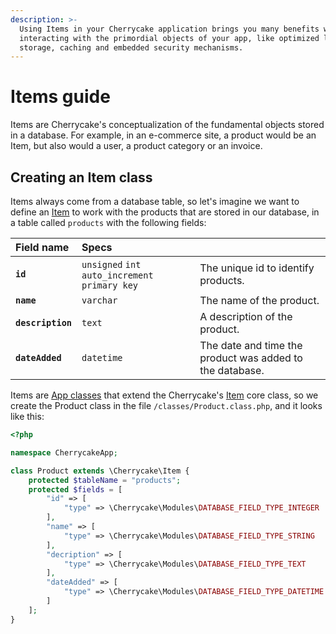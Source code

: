 ```yaml
---
description: >-
  Using Items in your Cherrycake application brings you many benefits when
  interacting with the primordial objects of your app, like optimized loading,
  storage, caching and embedded security mechanisms.
---
```


# Items guide

Items are Cherrycake's conceptualization of the fundamental objects stored in a database. For example, in an e-commerce site, a product would be an Item, but also would a user, a product category or an invoice.

## Creating an Item class

Items always come from a database table, so let's imagine we want to define an [Item](../reference/core-classes/item/) to work with the products that are stored in our database, in a table called `products` with the following fields:

| Field name | Specs |  |
| :--- | :--- | :--- |
| **`id`** | `unsigned` `int` `auto_increment` `primary key` | The unique id to identify products. |
| **`name`** | `varchar` | The name of the product. |
| **`description`** | `text` | A description of the product. |
| **`dateAdded`** | `datetime` | The date and time the product was added to the database. |

Items are [App classes](classes-guide.md#app-class-files) that extend the Cherrycake's [Item](../reference/core-classes/item/) core class, so we create the Product class in the file `/classes/Product.class.php`, and it looks like this:

```php
<?php

namespace CherrycakeApp;

class Product extends \Cherrycake\Item {
    protected $tableName = "products";
    protected $fields = [
        "id" => [
            "type" => \Cherrycake\Modules\DATABASE_FIELD_TYPE_INTEGER
        ],
        "name" => [
            "type" => \Cherrycake\Modules\DATABASE_FIELD_TYPE_STRING
        ],
        "decription" => [
            "type" => \Cherrycake\Modules\DATABASE_FIELD_TYPE_TEXT
        ],
        "dateAdded" => [
            "type" => \Cherrycake\Modules\DATABASE_FIELD_TYPE_DATETIME
        ]
    ];
}
```



